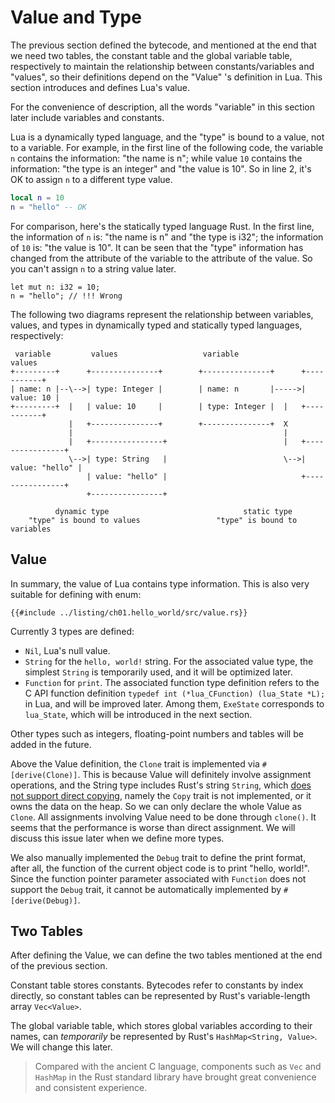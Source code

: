 # Value and Type

The previous section defined the bytecode, and mentioned at the end that we need two tables, the constant table and the global variable table, respectively to maintain the relationship between constants/variables and "values", so their definitions depend on the "Value" 's definition in Lua. This section introduces and defines Lua's value.

For the convenience of description, all the words "variable" in this section later include variables and constants.

Lua is a dynamically typed language, and the "type" is bound to a value, not to a variable. For example, in the first line of the following code, the variable `n` contains the information: "the name is n"; while value `10` contains the information: "the type is an integer" and "the value is 10". So in line 2, it's OK to assign `n` to a different type value.

```lua
local n = 10
n = "hello" -- OK
```

For comparison, here's the statically typed language Rust. In the first line, the information of `n` is: "the name is n" and "the type is i32"; the information of `10` is: "the value is 10". It can be seen that the "type" information has changed from the attribute of the variable to the attribute of the value. So you can't assign `n` to a string value later.

```rust, ignore
let mut n: i32 = 10;
n = "hello"; // !!! Wrong
```

The following two diagrams represent the relationship between variables, values, and types in dynamically typed and statically typed languages, respectively:

```
 variable         values                   variable               values
+---------+      +---------------+        +---------------+      +-----------+
| name: n |--\-->| type: Integer |        | name: n       |----->| value: 10 |
+---------+  |   | value: 10     |        | type: Integer |  |   +-----------+
             |   +---------------+        +---------------+  X
             |                                               |
             |   +----------------+                          |   +----------------+
             \-->| type: String   |                          \-->| value: "hello" |
                 | value: "hello" |                              +----------------+
                 +----------------+

          dynamic type                              static type
    "type" is bound to values                 "type" is bound to variables
```

## Value

In summary, the value of Lua contains type information. This is also very suitable for defining with enum:

```rust, ignore
{{#include ../listing/ch01.hello_world/src/value.rs}}
```

Currently 3 types are defined:

- `Nil`, Lua's null value.
- `String` for the `hello, world!` string. For the associated value type, the simplest `String` is temporarily used, and it will be optimized later.
- `Function` for `print`. The associated function type definition refers to the C API function definition `typedef int (*lua_CFunction) (lua_State *L);` in Lua, and will be improved later. Among them, `ExeState` corresponds to `lua_State`, which will be introduced in the next section.

Other types such as integers, floating-point numbers and tables will be added in the future.

Above the Value definition, the `Clone` trait is implemented via `#[derive(Clone)]`. This is because Value will definitely involve assignment operations, and the String type includes Rust's string `String`, which [does not support direct copying](https://kaisery.github.io/trpl-zh-cn/ch04-01-what-is-ownership.html#%E5%86%85%E5%AD%98%E4%B8%8E%E5%88%86%E9%85%8D), namely the `Copy` trait is not implemented, or it owns the data on the heap. So we can only declare the whole Value as `Clone`. All assignments involving Value need to be done through `clone()`. It seems that the performance is worse than direct assignment. We will discuss this issue later when we define more types.

We also manually implemented the `Debug` trait to define the print format, after all, the function of the current object code is to print "hello, world!". Since the function pointer parameter associated with `Function` does not support the `Debug` trait, it cannot be automatically implemented by `#[derive(Debug)]`.

## Two Tables

After defining the Value, we can define the two tables mentioned at the end of the previous section.

Constant table stores constants. Bytecodes refer to constants by index directly, so constant tables can be represented by Rust's variable-length array `Vec<Value>`.

The global variable table, which stores global variables according to their names, can *temporarily* be represented by Rust's `HashMap<String, Value>`. We will change this later.

> Compared with the ancient C language, components such as `Vec` and `HashMap` in the Rust standard library have brought great convenience and consistent experience.